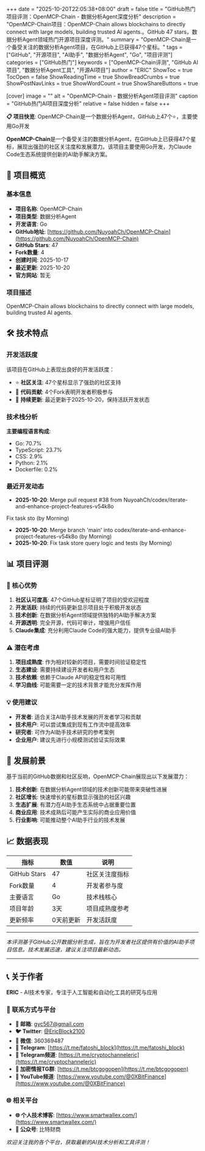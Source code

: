 +++
date = "2025-10-20T22:05:38+08:00"
draft = false
title = "GitHub热门项目评测：OpenMCP-Chain - 数据分析Agent深度分析"
description = "OpenMCP-Chain项目：OpenMCP-Chain allows blockchains to directly connect with large models, building trusted AI agents.。GitHub 47 stars，数据分析Agent领域热门开源项目深度评测。"
summary = "OpenMCP-Chain是一个备受关注的数据分析Agent项目，在GitHub上已获得47个星标。"
tags = ["GitHub", "开源项目", "AI助手", "数据分析Agent", "Go", "项目评测"]
categories = ["GitHub热门"]
keywords = ["OpenMCP-Chain评测", "GitHub AI项目", "数据分析Agent工具", "开源AI项目"]
author = "ERIC"
ShowToc = true
TocOpen = false
ShowReadingTime = true
ShowBreadCrumbs = true
ShowPostNavLinks = true
ShowWordCount = true
ShowShareButtons = true

[cover]
image = ""
alt = "OpenMCP-Chain - 数据分析Agent项目评测"
caption = "GitHub热门AI项目深度分析"
relative = false
hidden = false
+++

**📋 项目快览**: OpenMCP-Chain是一个数据分析Agent，GitHub上47个⭐，主要使用Go开发

**OpenMCP-Chain**是一个备受关注的数据分析Agent，在GitHub上已获得47个星标，展现出强劲的社区关注度和发展潜力。该项目主要使用Go开发，为Claude Code生态系统提供创新的AI助手解决方案。

## 🎯 项目概览

### 基本信息
- **项目名称**: OpenMCP-Chain
- **项目类型**: 数据分析Agent
- **开发语言**: Go
- **GitHub地址**: [https://github.com/NuyoahCh/OpenMCP-Chain](https://github.com/NuyoahCh/OpenMCP-Chain)
- **GitHub Stars**: 47
- **Fork数量**: 4
- **创建时间**: 2025-10-17
- **最近更新**: 2025-10-20
- **官方网站**: 暂无

### 项目描述
OpenMCP-Chain allows blockchains to directly connect with large models, building trusted AI agents.

## 🛠️ 技术特点

### 开发活跃度
该项目在GitHub上表现出良好的开发活跃度：
- ⭐ **社区关注**: 47个星标显示了强劲的社区支持
- 🔄 **代码贡献**: 4个Fork表明开发者积极参与
- 📅 **持续更新**: 最近更新于2025-10-20，保持活跃开发状态

### 技术栈分析

**主要编程语言构成**:
- Go: 70.7%
- TypeScript: 23.7%
- CSS: 2.9%
- Python: 2.1%
- Dockerfile: 0.2%


### 最近开发动态
- **2025-10-20**: Merge pull request #38 from NuyoahCh/codex/iterate-and-enhance-project-features-v54k8o

Fix task sto (by Morning)
- **2025-10-20**: Merge branch 'main' into codex/iterate-and-enhance-project-features-v54k8o (by Morning)
- **2025-10-20**: Fix task store query logic and tests (by Morning)


## 📊 项目评测

### 🎯 核心优势
1. **社区认可度高**: 47个GitHub星标证明了项目的受欢迎程度
2. **开发活跃**: 持续的代码更新显示项目处于积极开发状态
3. **技术创新**: 在数据分析Agent领域提供独特的AI助手解决方案
4. **开源透明**: 完全开源，代码可审计，增强用户信任
5. **Claude集成**: 充分利用Claude Code的强大能力，提供专业级AI助手

### ⚠️ 潜在考虑
1. **项目成熟度**: 作为相对较新的项目，需要时间验证稳定性
2. **生态建设**: 需要持续建设开发者和用户生态
3. **技术依赖**: 依赖于Claude API的稳定性和可用性
4. **学习曲线**: 可能需要一定的技术背景才能充分发挥作用

### 💡 使用建议
- **开发者**: 适合关注AI助手技术发展的开发者学习和贡献
- **技术用户**: 可以尝试集成到现有工作流中提高效率
- **研究者**: 可作为AI助手技术研究的参考案例
- **企业用户**: 建议先进行小规模测试验证实际效果

## 🔮 发展前景

基于当前的GitHub数据和社区反响，OpenMCP-Chain展现出以下发展潜力：

1. **技术创新**: 在数据分析Agent领域的技术创新可能带来突破性进展
2. **社区增长**: 快速增长的星标数显示强劲的社区兴趣
3. **生态扩展**: 有潜力在AI助手生态系统中占据重要位置
4. **商业应用**: 技术成熟后可能产生实际的商业应用价值
5. **行业影响**: 可能推动整个AI助手行业的技术发展

## 📈 数据表现

| 指标 | 数值 | 说明 |
|------|------|------|
| GitHub Stars | 47 | 社区关注度指标 |
| Fork数量 | 4 | 开发者参与度 |
| 主要语言 | Go | 技术栈核心 |
| 项目年龄 | 3天 | 项目成熟度参考 |
| 更新频率 | 0天前更新 | 开发活跃度 |

---

*本评测基于GitHub公开数据分析生成，旨在为开发者社区提供有价值的AI助手项目信息。技术发展迅速，建议关注项目最新动态。*

---

## 📞 关于作者

**ERIC** - AI技术专家，专注于人工智能和自动化工具的研究与应用

### 🔗 联系方式与平台

- **📧 邮箱**: [gyc567@gmail.com](mailto:gyc567@gmail.com)
- **🐦 Twitter**: [@EricBlock2100](https://twitter.com/EricBlock2100)
- **💬 微信**: 360369487
- **📱 Telegram**: [https://t.me/fatoshi_block](https://t.me/fatoshi_block)
- **📢 Telegram频道**: [https://t.me/cryptochanneleric](https://t.me/cryptochanneleric)
- **👥 加密情报TG群**: [https://t.me/btcgogopen](https://t.me/btcgogopen)
- **🎥 YouTube频道**: [https://www.youtube.com/@0XBitFinance](https://www.youtube.com/@0XBitFinance)

### 🌐 相关平台

- **🌐 个人技术博客**: [https://www.smartwallex.com/](https://www.smartwallex.com/)
- **📖 公众号**: 比特财商

*欢迎关注我的各个平台，获取最新的AI技术分析和工具评测！*
